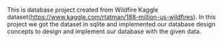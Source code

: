 This is database project created from Wildfire Kaggle dataset(https://www.kaggle.com/rtatman/188-million-us-wildfires).
In this project we got the dataset in sqlite and implemented our database design concepts to design and implement our database with the given data.
